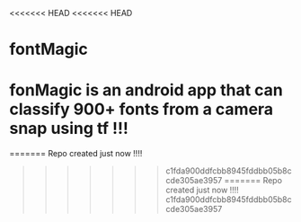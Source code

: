 <<<<<<< HEAD
<<<<<<< HEAD
# fontMagic
# fonMagic is an android app that can classify 900+ fonts from a camera snap using tf !!!
=======
Repo created just now !!!!
>>>>>>> c1fda900ddfcbb8945fddbb05b8ccde305ae3957
=======
Repo created just now !!!!
>>>>>>> c1fda900ddfcbb8945fddbb05b8ccde305ae3957
